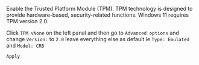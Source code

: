 Enable the Trusted Platform Module (TPM). TPM technology is designed to provide hardware-based, security-related functions. Windows 11 requires TPM version 2.0.

Click `TPM vNone` on the left panal and then go to `Advanced options` and change `Version:` to `2.0` leave everything else as default ie `Type: Emulated` and `Model: CRB`

`Apply`